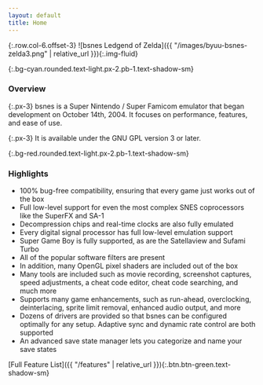 ```yaml
---
layout: default
title: Home
---
```


{:.row.col-6.offset-3}
![bsnes Ledgend of Zelda]({{ "/images/byuu-bsnes-zelda3.png" | relative_url }}){:.img-fluid}

{:.bg-cyan.rounded.text-light.px-2.pb-1.text-shadow-sm}
### Overview

{:.px-3}
bsnes is a Super Nintendo / Super Famicom emulator that began development on October 14th, 2004. It focuses on performance, features, and ease of use.

{:.px-3}
It is available under the GNU GPL version 3 or later.

{:.bg-red.rounded.text-light.px-2.pb-1.text-shadow-sm}
### Highlights
 - 100% bug-free compatibility, ensuring that every game just works out of the box
 - Full low-level support for even the most complex SNES coprocessors like the SuperFX and SA-1
 - Decompression chips and real-time clocks are also fully emulated
 - Every digital signal processor has full low-level emulation support
 - Super Game Boy is fully supported, as are the Satellaview and Sufami Turbo
 - All of the popular software filters are present
 - In addition, many OpenGL pixel shaders are included out of the box
 - Many tools are included such as movie recording, screenshot captures, speed adjustments, a cheat code editor, cheat code searching, and much more
 - Supports many game enhancements, such as run-ahead, overclocking, deinterlacing, sprite limit removal, enhanced audio output, and more
 - Dozens of drivers are provided so that bsnes can be configured optimally for any setup. Adaptive sync and dynamic rate control are both supported
 - An advanced save state manager lets you categorize and name your save states
 
 [Full Feature List]({{ "/features" | relative_url }}){:.btn.btn-green.text-shadow-sm}